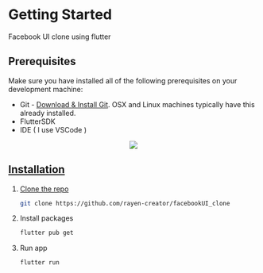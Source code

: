 # Getting Started

Facebook UI clone using flutter

## Prerequisites
Make sure you have installed all of the following prerequisites on your development machine:
* Git - [Download & Install Git](https://git-scm.com/downloads). OSX and Linux machines typically have this already installed.
* FlutterSDK 
* IDE ( I use VSCode ) 
<div align="center">
<a href="https://skillicons.dev">
    <img src="https://skillicons.dev/icons?i=flutter,git,vscode" />
</div>

## Installation
1. Clone the repo
   ```sh
   git clone https://github.com/rayen-creator/facebookUI_clone
   ```
2. Install packages
   ```sh
   flutter pub get
   ```
3. Run app
   ```sh
   flutter run
   ```
